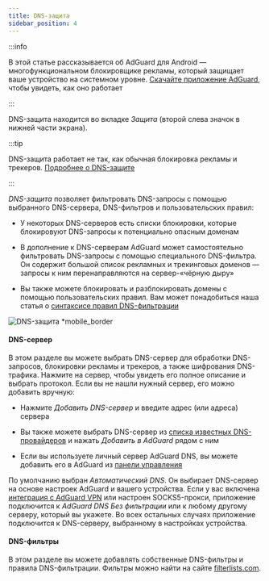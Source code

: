 ```yaml
---
title: DNS-защита
sidebar_position: 4
---
```


:::info

В этой статье рассказывается об AdGuard для Android — многофункциональном блокировщике рекламы, который защищает ваше устройство на системном уровне. [Скачайте приложение AdGuard](https://agrd.io/download-kb-adblock), чтобы увидеть, как оно работает

:::

DNS-защита находится во вкладке _Защита_ (второй слева значок в нижней части экрана).

:::tip

DNS-защита работает не так, как обычная блокировка рекламы и трекеров. [Подробнее о DNS-защите](https://adguard-dns.io/kb/general/dns-filtering/#how-does-dns-filtering-work)

:::

_DNS-защита_ позволяет фильтровать DNS-запросы с помощью выбранного DNS-сервера, DNS-фильтров и пользовательских правил:

- У некоторых DNS-серверов есть списки блокировки, которые блокировуют DNS-запросы к потенциально опасным доменам

- В дополнение к DNS-серверам AdGuard может самостоятельно фильтровать DNS-запросы с помощью специального DNS-фильтра. Он содержит большой список рекламных и трекинговых доменов — запросы к ним перенаправляются на сервер-«чёрную дыру»

- Вы также можете блокировать и разблокировать домены с помощью пользовательских правил. Вам может понадобиться наша статья о [синтаксисе правил DNS-фильтрации](https://adguard-dns.io/kb/general/dns-filtering-syntax/)

![DNS-защита \*mobile_border](https://cdn.adtidy.org/blog/new/u8qtxdns_protection.png)

#### DNS-сервер

В этом разделе вы можете выбрать DNS-сервер для обработки DNS-запросов, блокировки рекламы и трекеров, а также шифрования DNS-трафика. Нажмите на сервер, чтобы увидеть его полное описание и выбрать протокол. Если вы не нашли нужный сервер, его можно добавить вручную:

- Нажмите _Добавить DNS-сервер_ и введите адрес (или адреса) сервера

- Вы также можете выбрать DNS-сервер из [списка известных DNS-провайдеров](https://adguard-dns.io/kb/general/dns-providers/) и нажать _Добавить в AdGuard_ рядом с ним

- Если вы используете личный сервер AdGuard DNS, вы можете добавить его в AdGuard из [панели управления](https://adguard-dns.io/dashboard/)

По умолчанию выбран _Автоматический DNS_. Он выбирает DNS-сервер на основе настроек AdGuard и вашего устройства. Если у вас включена [интеграция с AdGuard VPN](/adguard-for-android/features/integration-with-vpn) или настроен SOCKS5-прокси, приложение подключится к _AdGuard DNS Без фильтрации_ или к любому другому серверу, который вы укажете. Во всех остальных случаях приложение подключится к DNS-серверу, выбранному в настройках устройства.

#### DNS-фильтры

В этом разделе вы можете добавлять собственные DNS-фильтры и правила DNS-фильтрации. Фильтры можно найти на сайте [filterlists.com](https://filterlists.com/).
